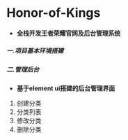 # Honor-of-Kings
- **全栈开发王者荣耀官网及后台管理系统**

##### 一.项目基本环境搭建

##### 二.管理后台

- **基于element ui搭建的后台管理界面**

1. 创建分类
2. 分类列表
3. 修改分类
4. 删除分类

